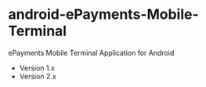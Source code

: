 # android-ePayments-Mobile-Terminal

ePayments Mobile Terminal Application for Android
- Version 1.x
- Version 2.x 


